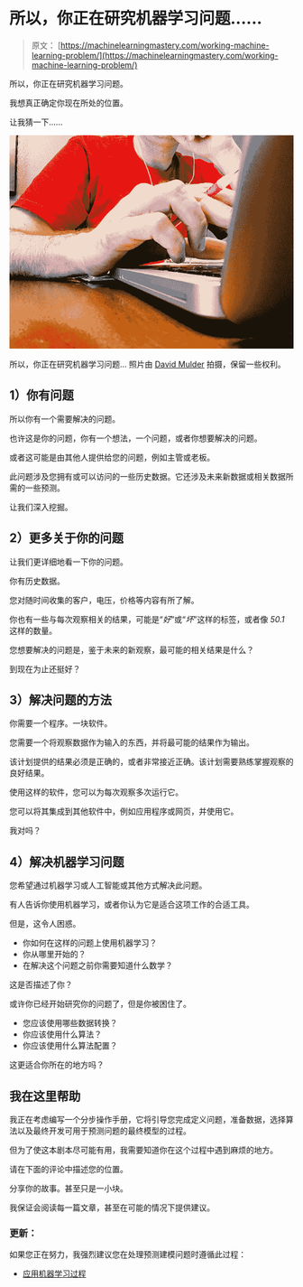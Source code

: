 # 所以，你正在研究机器学习问题......

> 原文： [https://machinelearningmastery.com/working-machine-learning-problem/](https://machinelearningmastery.com/working-machine-learning-problem/)

所以，你正在研究机器学习问题。

我想真正确定你现在所处的位置。

让我猜一下......

![So, You are Working on a Machine Learning Problem...](img/fa8a548364969dcdbf1f436f1d7a1089.jpg)

所以，你正在研究机器学习问题...
照片由 [David Mulder](https://www.flickr.com/photos/113026679@N03/33252452382/) 拍摄，保留一些权利。

## 1）你有问题

所以你有一个需要解决的问题。

也许这是你的问题，你有一个想法，一个问题，或者你想要解决的问题。

或者这可能是由其他人提供给您的问题，例如主管或老板。

此问题涉及您拥有或可以访问的一些历史数据。它还涉及未来新数据或相关数据所需的一些预测。

让我们深入挖掘。

## 2）更多关于你的问题

让我们更详细地看一下你的问题。

你有历史数据。

您对随时间收集的客户，电压，价格等内容有所了解。

你也有一些与每次观察相关的结果，可能是“_好_”或“_坏_”这样的标签，或者像 _50.1_ 这样的数量。

您想要解决的问题是，鉴于未来的新观察，最可能的相关结果是什么？

到现在为止还挺好？

## 3）解决问题的方法

你需要一个程序。一块软件。

您需要一个将观察数据作为输入的东西，并将最可能的结果作为输出。

该计划提供的结果必须是正确的，或者非常接近正确。该计划需要熟练掌握观察的良好结果。

使用这样的软件，您可以为每次观察多次运行它。

您可以将其集成到其他软件中，例如应用程序或网页，并使用它。

我对吗？

## 4）解决机器学习问题

您希望通过机器学习或人工智能或其他方式解决此问题。

有人告诉你使用机器学习，或者你认为它是适合这项工作的合适工具。

但是，这令人困惑。

*   你如何在这样的问题上使用机器学习？
*   你从哪里开始的？
*   在解决这个问题之前你需要知道什么数学？

这是否描述了你？

或许你已经开始研究你的问题了，但是你被困住了。

*   您应该使用哪些数据转换？
*   你应该使用什么算法？
*   你应该使用什么算法配置？

这更适合你所在的地方吗？

## 我在这里帮助

我正在考虑编写一个分步操作手册，它将引导您完成定义问题，准备数据，选择算法以及最终开发可用于预测问题的最终模型的过程。

但为了使这本剧本尽可能有用，我需要知道你在这个过程中遇到麻烦的地方。

请在下面的评论中描述您的位置。

分享你的故事。甚至只是一小块。

我保证会阅读每一篇文章，甚至在可能的情况下提供建议。

### 更新：

如果您正在努力，我强烈建议您在处理预测建模问题时遵循此过程：

*   [应用机器学习过程](https://machinelearningmastery.com/start-here/#process)